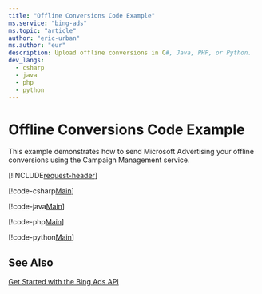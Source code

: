 ```yaml
---
title: "Offline Conversions Code Example"
ms.service: "bing-ads"
ms.topic: "article"
author: "eric-urban"
ms.author: "eur"
description: Upload offline conversions in C#, Java, PHP, or Python.
dev_langs:
  - csharp
  - java
  - php
  - python
---
```

# Offline Conversions Code Example
This example demonstrates how to send Microsoft Advertising your offline conversions using the Campaign Management service.

[!INCLUDE[request-header](./includes/code-tips.md)]

[!code-csharp[Main](../../../BingAds-dotNet-SDK/examples/BingAdsExamples/BingAdsExamplesLibrary/v12/OfflineConversions.cs)]

[!code-java[Main](../../../BingAds-Java-SDK/examples/BingAdsDesktopApp/src/main/java/com/microsoft/bingads/examples/v12/OfflineConversions.java)]

[!code-php[Main](../../../BingAds-PHP-SDK/samples/V12/OfflineConversions.php)]

[!code-python[Main](../../../BingAds-Python-SDK/examples/v12/offline_conversions.py)]

## See Also
[Get Started with the Bing Ads API](get-started.md)  
